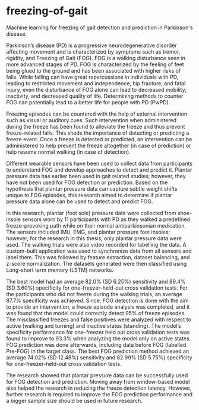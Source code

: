 # freezing-of-gait
Machine learning for freezing of gait detection and prediction in Parkinson's disease.

Parkinson’s disease (PD) is a progressive neurodegenerative disorder affecting movement and is characterized by symptoms such as tremor, rigidity, and Freezing of Gait (FOG). FOG is a walking disturbance seen in more advanced stages of PD. FOG is characterized by the feeling of feet being glued to the ground and has been associated with higher risks of falls. While falling can have great repercussions in individuals with PD, leading to restricted movement and independence, hip fracture, and fatal injury, even the disturbance of FOG alone can lead to decreased mobility, inactivity, and decreased quality of life. Determining methods to counter FOG can potentially lead to a better life for people with PD (PwPD). 

Freezing episodes can be countered with the help of external intervention such as visual or auditory cues. Such intervention when administered during the freeze has been found to alleviate the freeze and thus prevent freeze-related falls. This sheds the importance of detecting or predicting a freeze event. Once a freeze is detected or predicted, an intervention can be administered to help prevent the freeze altogether (in case of prediction) or help resume normal walking (in case of detection). 

Different wearable sensors have been used to collect data from participants to understand FOG and develop approaches to detect and predict it. Plantar pressure data has earlier been used in gait related studies; however, they have not been used for FOG detection or prediction. Based on the hypothesis that plantar pressure data can capture subtle weight shifts unique to FOG episodes, this research aimed to determine if plantar pressure data alone can be used to detect and predict FOG. 

In this research, plantar (foot sole) pressure data were collected from shoe-insole sensors worn by 11 participants with PD as they walked a predefined freeze-provoking path while on their normal antiparkinsonian medication. The sensors included IMU, EMG, and plantar pressure foot insoles; however, for the research in this thesis, only plantar pressure data were used. The walking trials were also video recorded for labelling the data. A custom-built application was used to synchronize data from all sensors and label them. This was followed by feature extraction, dataset balancing, and z-score normalization. The datasets generated were then classified using Long-short term memory (LSTM) networks.

The best model had an average 82.0% (SD 6.25%) sensitivity and 89.4% (SD 3.60%) specificity for one-freezer-held-out cross validation tests. For the participants who did not freeze during the walking trials, an average 87.7% specificity was achieved. Since, FOG detection is done with the aim to provide an intervention, a freeze episode analysis was completed, and it was found that the model could correctly detect 95% of freeze episodes. The misclassified freezes and false positives were analyzed with respect to active (walking and turning) and inactive states (standing). The model’s specificity performance for one-freezer held out cross validation tests was found to improve to 93.3% when analyzing the model only on active states. FOG prediction was done afterwards, including data before FOG (labelled Pre-FOG) in the target class. The best FOG prediction method achieved an average 74.02% (SD 12.48%) sensitivity and 82.99% (SD 5.75%) specificity for one-freezer-held-out cross validation tests.

The research showed that plantar pressure data can be successfully used for FOG detection and prediction. Moving away from window-based model also helped the research in reducing the freeze detection latency. However, further research is required to improve the FOG prediction performance and a bigger sample size should be used in future research.
